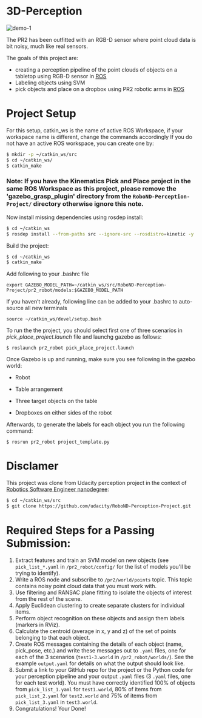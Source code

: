 # 3D-Perception
![demo-1](https://user-images.githubusercontent.com/20687560/28748231-46b5b912-7467-11e7-8778-3095172b7b19.png)


The PR2 has been outfitted with an RGB-D sensor where point cloud data is bit noisy, much like real sensors.

The goals of this project are:
- creating a perception pipeline of the point clouds of objects on a tabletop using RGB-D sensor in [ROS](http://www.ros.org/)
- Labeling objects using SVM
- pick objects and place on a dropbox using PR2 robotic arms in [ROS](http://www.ros.org/) 


# Project Setup
For this setup, catkin_ws is the name of active ROS Workspace, if your workspace name is different, change the commands accordingly
If you do not have an active ROS workspace, you can create one by:

```sh
$ mkdir -p ~/catkin_ws/src
$ cd ~/catkin_ws/
$ catkin_make
```

### Note: If you have the Kinematics Pick and Place project in the same ROS Workspace as this project, please remove the 'gazebo_grasp_plugin' directory from the `RoboND-Perception-Project/` directory otherwise ignore this note. 

Now install missing dependencies using rosdep install:
```sh
$ cd ~/catkin_ws
$ rosdep install --from-paths src --ignore-src --rosdistro=kinetic -y
```
Build the project:
```sh
$ cd ~/catkin_ws
$ catkin_make
```
Add following to your .bashrc file
```
export GAZEBO_MODEL_PATH=~/catkin_ws/src/RoboND-Perception-Project/pr2_robot/models:$GAZEBO_MODEL_PATH
```

If you haven’t already, following line can be added to your .bashrc to auto-source all new terminals
```
source ~/catkin_ws/devel/setup.bash
```

To run the the project, you should select first one of three scenarios in *pick_place_project.launch* file and launchg gazebo as follows: 
```
$ roslaunch pr2_robot pick_place_project.launch
```

Once Gazebo is up and running, make sure you see following in the gazebo world:
- Robot

- Table arrangement

- Three target objects on the table

- Dropboxes on either sides of the robot


Afterwards, to generate the labels for each object you run the following command:
```
$ rosrun pr2_robot project_template.py
```


# Disclamer
This project was clone from Udacity perception project in the context of [Robotics Software Engineer nanodegree](https://www.udacity.com/course/robotics-software-engineer--nd209):

```sh
$ cd ~/catkin_ws/src
$ git clone https://github.com/udacity/RoboND-Perception-Project.git
```


# Required Steps for a Passing Submission:
1. Extract features and train an SVM model on new objects (see `pick_list_*.yaml` in `/pr2_robot/config/` for the list of models you'll be trying to identify). 
2. Write a ROS node and subscribe to `/pr2/world/points` topic. This topic contains noisy point cloud data that you must work with.
3. Use filtering and RANSAC plane fitting to isolate the objects of interest from the rest of the scene.
4. Apply Euclidean clustering to create separate clusters for individual items.
5. Perform object recognition on these objects and assign them labels (markers in RViz).
6. Calculate the centroid (average in x, y and z) of the set of points belonging to that each object.
7. Create ROS messages containing the details of each object (name, pick_pose, etc.) and write these messages out to `.yaml` files, one for each of the 3 scenarios (`test1-3.world` in `/pr2_robot/worlds/`).  See the example `output.yaml` for details on what the output should look like.  
8. Submit a link to your GitHub repo for the project or the Python code for your perception pipeline and your output `.yaml` files (3 `.yaml` files, one for each test world).  You must have correctly identified 100% of objects from `pick_list_1.yaml` for `test1.world`, 80% of items from `pick_list_2.yaml` for `test2.world` and 75% of items from `pick_list_3.yaml` in `test3.world`.
9. Congratulations!  Your Done!

